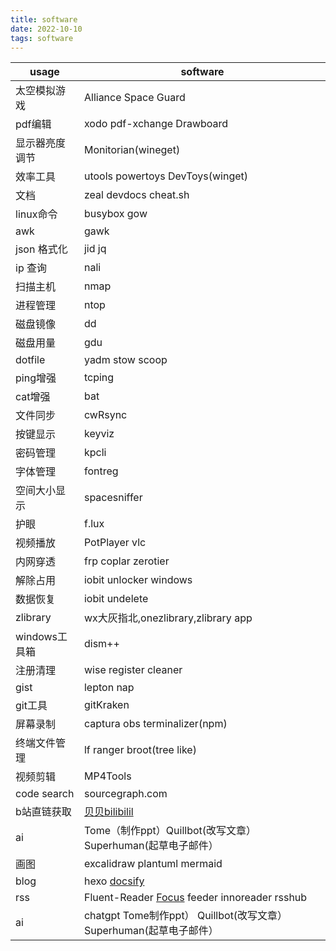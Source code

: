 ```yaml
---
title: software  
date: 2022-10-10  
tags: software  
---
```


| usage          | software                                                            |
| -------------- | ------------------------------------------------------------------- |
| 太空模拟游戏   | Alliance Space Guard                                                |
| pdf编辑        | xodo pdf-xchange  Drawboard                                         |
| 显示器亮度调节 | Monitorian(wineget)                                                 |
| 效率工具       | utools powertoys DevToys(winget)                                    |
| 文档           | zeal devdocs cheat.sh                                               |
| linux命令      | busybox gow                                                         |
| awk            | gawk                                                                |
| json 格式化    | jid jq                                                              |
| ip 查询        | nali                                                                |
| 扫描主机       | nmap                                                                |
| 进程管理       | ntop                                                                |
| 磁盘镜像       | dd                                                                  |
| 磁盘用量       | gdu                                                                 |
| dotfile        | yadm stow scoop                                                     |
| ping增强       | tcping                                                              |
| cat增强        | bat                                                                 |
| 文件同步       | cwRsync                                                             |
| 按键显示       | keyviz                                                              |
| 密码管理       | kpcli                                                               |
| 字体管理       | fontreg                                                             |
| 空间大小显示   | spacesniffer                                                        |
| 护眼           | f.lux                                                               |
| 视频播放       | PotPlayer vlc                                                       |
| 内网穿透       | frp coplar zerotier                                                 |
| 解除占用       | iobit unlocker windows                                              |
| 数据恢复       | iobit undelete                                                      |
| zlibrary       | wx大灰指北,onezlibrary,zlibrary app                                 |
| windows工具箱  | dism++                                                              |
| 注册清理       | wise register cleaner                                               |
| gist           | lepton nap                                                          |
| git工具        | gitKraken                                                           |
| 屏幕录制       | captura obs   terminalizer(npm)                                     |
| 终端文件管理   | lf ranger  broot(tree like)                                         |
| 视频剪辑       | MP4Tools                                                            |
| code search    | sourcegraph.com                                                     |
| b站直链获取    | [贝贝bilibilil][1]                                                  |
| ai             | Tome（制作ppt）Quillbot(改写文章）Superhuman(起草电子邮件）         |
| 画图           | excalidraw  plantuml mermaid                                        |
| blog           | hexo [docsify][2]                                                   |
| rss            | Fluent-Reader  [Focus][3] feeder innoreader rsshub                  |
| ai             | chatgpt Tome制作ppt） Quillbot(改写文章） Superhuman(起草电子邮件） |

[1]: https://xbeibeix.com/api/bilibili/
[2]: https://docsify.js.org/#/zh-cn/
[3]: https://www.ihewro.com/archives/948/